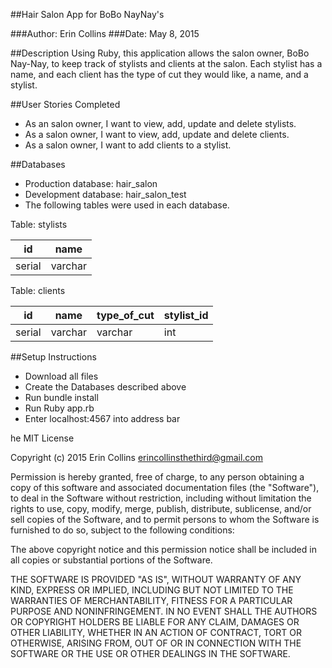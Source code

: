 ##Hair Salon App for BoBo NayNay's

###Author: Erin Collins
###Date: May 8, 2015

##Description
Using Ruby, this application allows the salon owner, BoBo Nay-Nay, to keep track
of stylists and clients at the salon. Each stylist has a name, and each client
has the type of cut they would like, a name, and a stylist.

##User Stories Completed
* As an salon owner, I want to view, add, update and delete stylists.
* As a salon owner, I want to view, add, update and delete clients.
* As a salon owner, I want to add clients to a stylist.

##Databases
* Production database: hair_salon
* Development database: hair_salon_test
* The following tables were used in each database.

Table: stylists

| id | name |
| --- | ---   |
| serial | varchar |

Table: clients

| id | name | type_of_cut | stylist_id |
| --- | --- | --- | --- |
| serial | varchar | varchar | int |

##Setup Instructions  
* Download all files
* Create the Databases described above
* Run bundle install
* Run Ruby app.rb
* Enter localhost:4567 into address bar

he MIT License

Copyright (c) 2015 Erin Collins erincollinsthethird@gmail.com

Permission is hereby granted, free of charge, to any person obtaining a copy of this software and associated documentation files (the "Software"), to deal in the Software without restriction, including without limitation the rights to use, copy, modify, merge, publish, distribute, sublicense, and/or sell copies of the Software, and to permit persons to whom the Software is furnished to do so, subject to the following conditions:

The above copyright notice and this permission notice shall be included in all copies or substantial portions of the Software.

THE SOFTWARE IS PROVIDED "AS IS", WITHOUT WARRANTY OF ANY KIND, EXPRESS OR IMPLIED, INCLUDING BUT NOT LIMITED TO THE WARRANTIES OF MERCHANTABILITY, FITNESS FOR A PARTICULAR PURPOSE AND NONINFRINGEMENT. IN NO EVENT SHALL THE AUTHORS OR COPYRIGHT HOLDERS BE LIABLE FOR ANY CLAIM, DAMAGES OR OTHER LIABILITY, WHETHER IN AN ACTION OF CONTRACT, TORT OR OTHERWISE, ARISING FROM, OUT OF OR IN CONNECTION WITH THE SOFTWARE OR THE USE OR OTHER DEALINGS IN THE SOFTWARE.
